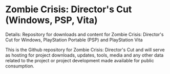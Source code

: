 # Zombie Crisis: Director's Cut (Windows, PSP, Vita)

Details: Repository for downloads and content for Zombie Crisis: Director's Cut for Windows, PlayStation Portable (PSP) and PlayStation Vita

This is the Github repository for Zombie Crisis: Director's Cut and will serve as hosting for project downloads, updates, tools, media and any other data related to the project or project development made available for public consumption.
